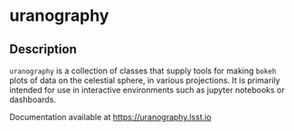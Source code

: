 # uranography

## Description

`uranography` is a collection of classes that supply tools for making
`bokeh` plots of data on the celestial sphere, in various projections. It is primarily intended for
use in interactive environments such as jupyter notebooks or dashboards.

Documentation available at https://uranography.lsst.io

